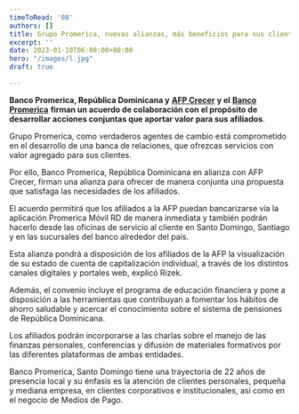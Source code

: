 ```yaml
---
timeToRead: '08'
authors: []
title: Grupo Promerica, nuevas alianzas, más beneficios para sus clientes
excerpt: ''
date: 2023-01-10T06:00:00+00:00
hero: "/images/l.jpg"
draft: true

---
```

**Banco Promerica, República Dominicana y** [**AFP Crecer**](https://www.afpcrecer.com.do/) **y el** [**Banco Promerica**](https://www.elcaribe.com.do/gente/sociales/banco-promerica-inaugura-oficinas-corporativas/) **firman un acuerdo de colaboración con el propósito de desarrollar acciones conjuntas que aportar valor para sus afiliados**.

Grupo Promerica, como verdaderos agentes de cambio está comprometido en el desarrollo de una banca de relaciones, que ofrezcas servicios con valor agregado para sus clientes.

Por ello, Banco Promerica, República Dominicana en alianza con AFP Crecer, firman una alianza para ofrecer de manera conjunta una propuesta que satisfaga las necesidades de los afiliados.

El acuerdo permitirá que los afiliados a la AFP puedan bancarizarse vía la aplicación Promerica Móvil RD de manera inmediata y también podrán hacerlo desde las oficinas de servicio al cliente en Santo Domingo, Santiago y en las sucursales del banco alrededor del país.

Esta alianza pondrá a disposición de los afiliados de la AFP la visualización de su estado de cuenta de capitalización individual, a través de los distintos canales digitales y portales web, explicó Rizek.

Además, el convenio incluye el programa de educación financiera y pone a disposición a las herramientas que contribuyan a fomentar los hábitos de ahorro saludable y acercar el conocimiento sobre el sistema de pensiones de República Dominicana.

Los afiliados podrán incorporarse a las charlas sobre el manejo de las finanzas personales, conferencias y difusión de materiales formativos por las diferentes plataformas de ambas entidades.

Banco Promerica, Santo Domingo tiene una trayectoria de 22 años de presencia local y su énfasis es la atención de clientes personales, pequeña y mediana empresa, en clientes corporativos e institucionales, así como en el negocio de Medios de Pago.